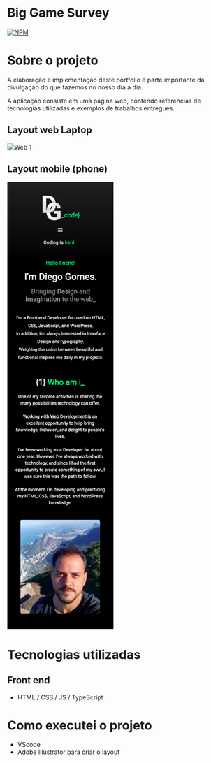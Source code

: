 # Big Game Survey 
[![NPM](https://img.shields.io/npm/l/react)](https://github.com/devsuperior/sds1-wmazoni/blob/master/LICENSE) 

# Sobre o projeto


A elaboração e implementação deste portfolio é parte importante da divulgação do que fazemos no nosso dia a dia. 

A aplicação consiste em uma página web, contendo referencias de tecnologias utilizadas e exemplos de trabalhos entregues. 

## Layout web Laptop
![Web 1](https://github.com/Diego-Gomes84/Personal-Portfolio/blob/master/img/Screenshots/Screenshot_Laptop.png)

## Layout mobile (phone) 
![Mobile 1](https://github.com/Diego-Gomes84/Personal-Portfolio/blob/master/img/Screenshots/Layout_mobile_1.png)

# Tecnologias utilizadas

## Front end
- HTML / CSS / JS / TypeScript

# Como executei o projeto

- VScode
- Adobe Illustrator para criar o layout

